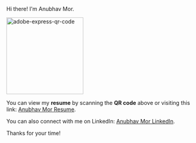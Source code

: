 Hi there! I'm Anubhav Mor.

<img href="https://anubhavmor.github.io/docs/Anubhav_Mor_Resume.pdf" src="https://github.com/user-attachments/assets/e2a7dbef-fe6d-48a4-9b18-e9033965fac7" alt="adobe-express-qr-code" width="200" height="200">

You can view my **resume** by scanning the **QR code** above or visiting this link: [Anubhav Mor Resume](https://anubhavmor.github.io/docs/Anubhav_Mor_Resume.pdf).

You can also connect with me on LinkedIn: [Anubhav Mor LinkedIn](https://www.linkedin.com/in/anubhavmor/).

Thanks for your time!
